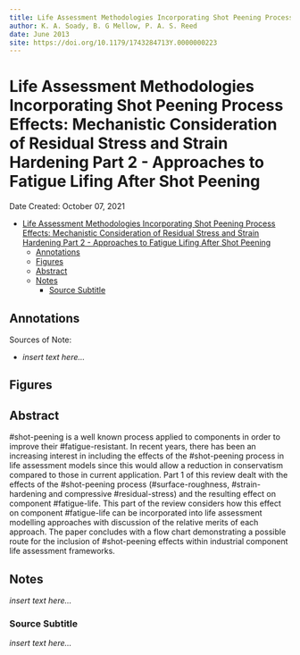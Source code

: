 ```yaml
---
title: Life Assessment Methodologies Incorporating Shot Peening Process Effects: Mechanistic Consideration of Residual Stress and Strain Hardening Part 2 - Approaches to Fatigue Lifing After Shot Peening
author: K. A. Soady, B. G Mellow, P. A. S. Reed
date: June 2013
site: https://doi.org/10.1179/1743284713Y.0000000223
---
```

<script type="text/javascript"
        src="https://cdnjs.cloudflare.com/ajax/libs/mathjax/2.7.0/MathJax.js?config=TeX-AMS_CHTML">
</script>
<script type="text/x-mathjax-config">
	MathJax.Ajax.config.path["Extra"] = "https://jmanthony3.github.io/Codes/MathJax/extensions/TeX",
	MathJax.Hub.Config({
		TeX: {
			equationNumbers: {
				autoNumber: "AMS"
			},
			extensions: [
				"[Extra]/Taylor.js",
				"[Extra]/NumericalMethods.js"
			]
		},
		tex2jax: {
			inlineMath: [["$", "$"], ["\\(", "\\)"]],
			blockMath: [["$$", "$$"], ["\\[", "\\]"]],
		},
});
</script>
<!-- %%%%%%%% Document Metadata %%%%%%%% -->
# Life Assessment Methodologies Incorporating Shot Peening Process Effects: Mechanistic Consideration of Residual Stress and Strain Hardening Part 2 - Approaches to Fatigue Lifing After Shot Peening

Date Created: October 07, 2021

- [Life Assessment Methodologies Incorporating Shot Peening Process Effects: Mechanistic Consideration of Residual Stress and Strain Hardening Part 2 - Approaches to Fatigue Lifing After Shot Peening](#life-assessment-methodologies-incorporating-shot-peening-process-effects-mechanistic-consideration-of-residual-stress-and-strain-hardening-part-2---approaches-to-fatigue-lifing-after-shot-peening)
	- [Annotations](#annotations)
	- [Figures](#figures)
	- [Abstract](#abstract)
	- [Notes](#notes)
		- [Source Subtitle](#source-subtitle)
<!-- %%%%%%%%%%%%%%%%%%%%%%%%%%%%%% -->





<!-- START WRITING BELOW -->





<!-- %%%%%%%%%%%%%%%%%%%%%%%%%%%%%% -->
## Annotations


Sources of Note:
- *insert text here$\dots$*

## Figures

## Abstract
#shot-peening is a well known process applied to components in order to improve their #fatigue-resistant. In recent years, there has been an increasing interest in including the effects of the #shot-peening process in life assessment models since this would allow a reduction in conservatism compared to those in current application. Part 1 of this review dealt with the effects of the #shot-peening process (#surface-roughness, #strain-hardening and compressive #residual-stress) and the resulting effect on component #fatigue-life. This part of the review considers how this effect on component #fatigue-life can be incorporated into life assessment modelling approaches with discussion of the relative merits of each approach. The paper concludes with a flow chart demonstrating a possible route for the inclusion of #shot-peening effects within industrial component life assessment frameworks.

## Notes
*insert text here$\dots$*

### Source Subtitle
*insert text here$\dots$*
<!-- %%%%%%%%%%%%%%%%%%%%%%%%%%%%%% -->





<!-- %%%%%%%% End Document %%%%%%%% -->